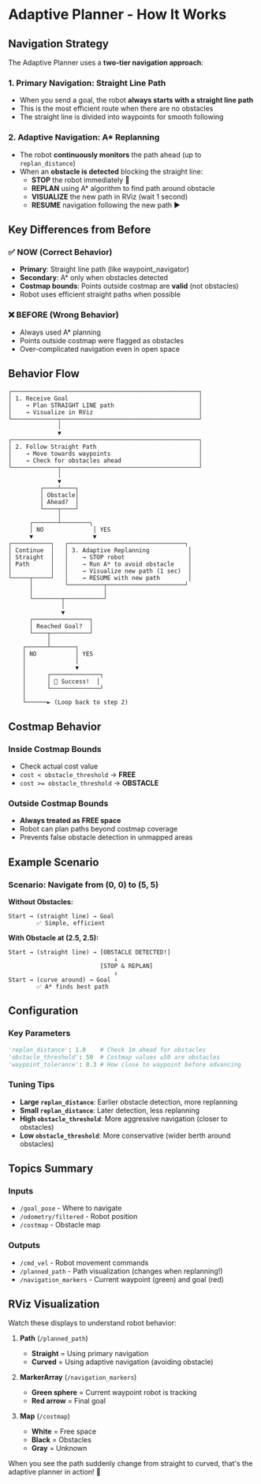 # Adaptive Planner - How It Works

## Navigation Strategy

The Adaptive Planner uses a **two-tier navigation approach**:

### 1. Primary Navigation: Straight Line Path
- When you send a goal, the robot **always starts with a straight line path**
- This is the most efficient route when there are no obstacles
- The straight line is divided into waypoints for smooth following

### 2. Adaptive Navigation: A* Replanning
- The robot **continuously monitors** the path ahead (up to `replan_distance`)
- When an **obstacle is detected** blocking the straight line:
  - **STOP** the robot immediately 🛑
  - **REPLAN** using A* algorithm to find path around obstacle
  - **VISUALIZE** the new path in RViz (wait 1 second)
  - **RESUME** navigation following the new path ▶️

## Key Differences from Before

### ✅ NOW (Correct Behavior)
- **Primary**: Straight line path (like waypoint_navigator)
- **Secondary**: A* only when obstacles detected
- **Costmap bounds**: Points outside costmap are **valid** (not obstacles)
- Robot uses efficient straight paths when possible

### ❌ BEFORE (Wrong Behavior)
- Always used A* planning
- Points outside costmap were flagged as obstacles
- Over-complicated navigation even in open space

## Behavior Flow

```
┌─────────────────────────────────────────────────────┐
│ 1. Receive Goal                                     │
│    → Plan STRAIGHT LINE path                        │
│    → Visualize in RViz                              │
└─────────────┬───────────────────────────────────────┘
              │
              ▼
┌─────────────────────────────────────────────────────┐
│ 2. Follow Straight Path                             │
│    → Move towards waypoints                         │
│    → Check for obstacles ahead                      │
└─────────────┬───────────────────────────────────────┘
              │
              ▼
         ┌────┴────┐
         │ Obstacle│
         │ Ahead?  │
         └────┬────┘
              │
      ┌───────┴────────┐
      │ NO              │ YES
      ▼                 ▼
┌───────────┐   ┌─────────────────────────────────┐
│ Continue  │   │ 3. Adaptive Replanning           │
│ Straight  │   │    → STOP robot                  │
│ Path      │   │    → Run A* to avoid obstacle    │
│           │   │    → Visualize new path (1 sec)  │
└─────┬─────┘   │    → RESUME with new path        │
      │         └──────────┬──────────────────────┘
      │                    │
      └────────┬───────────┘
               │
               ▼
      ┌────────────────┐
      │ Reached Goal?  │
      └────┬───────────┘
           │
    ┌──────┴───────┐
    │ NO           │ YES
    │              │
    │              ▼
    │      ┌──────────────┐
    │      │ 🎉 Success!  │
    │      └──────────────┘
    │
    └──────► (Loop back to step 2)
```

## Costmap Behavior

### Inside Costmap Bounds
- Check actual cost value
- `cost < obstacle_threshold` → **FREE**
- `cost >= obstacle_threshold` → **OBSTACLE**

### Outside Costmap Bounds
- **Always treated as FREE space**
- Robot can plan paths beyond costmap coverage
- Prevents false obstacle detection in unmapped areas

## Example Scenario

### Scenario: Navigate from (0, 0) to (5, 5)

**Without Obstacles:**
```
Start → (straight line) → Goal
        ✅ Simple, efficient
```

**With Obstacle at (2.5, 2.5):**
```
Start → (straight line) → [OBSTACLE DETECTED!] 
                              ↓
                          [STOP & REPLAN]
                              ↓
Start → (curve around) → Goal
        ✅ A* finds best path
```

## Configuration

### Key Parameters

```python
'replan_distance': 1.0    # Check 1m ahead for obstacles
'obstacle_threshold': 50  # Costmap values ≥50 are obstacles
'waypoint_tolerance': 0.3 # How close to waypoint before advancing
```

### Tuning Tips

- **Large `replan_distance`**: Earlier obstacle detection, more replanning
- **Small `replan_distance`**: Later detection, less replanning
- **High `obstacle_threshold`**: More aggressive navigation (closer to obstacles)
- **Low `obstacle_threshold`**: More conservative (wider berth around obstacles)

## Topics Summary

### Inputs
- `/goal_pose` - Where to navigate
- `/odometry/filtered` - Robot position
- `/costmap` - Obstacle map

### Outputs
- `/cmd_vel` - Robot movement commands
- `/planned_path` - Path visualization (changes when replanning!)
- `/navigation_markers` - Current waypoint (green) and goal (red)

## RViz Visualization

Watch these displays to understand robot behavior:

1. **Path** (`/planned_path`) 
   - **Straight** = Using primary navigation
   - **Curved** = Using adaptive navigation (avoiding obstacle)

2. **MarkerArray** (`/navigation_markers`)
   - **Green sphere** = Current waypoint robot is tracking
   - **Red arrow** = Final goal

3. **Map** (`/costmap`)
   - **White** = Free space
   - **Black** = Obstacles
   - **Gray** = Unknown

When you see the path suddenly change from straight to curved, that's the adaptive planner in action! 🎯
